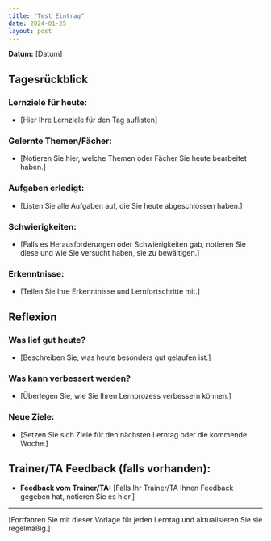 ```yaml
---
title: "Test Eintrag"
date: 2024-01-25
layout: post
---
```



**Datum:** [Datum]

## Tagesrückblick

### Lernziele für heute:

- [Hier Ihre Lernziele für den Tag auflisten]

### Gelernte Themen/Fächer:

- [Notieren Sie hier, welche Themen oder Fächer Sie heute bearbeitet haben.]

### Aufgaben erledigt:

- [Listen Sie alle Aufgaben auf, die Sie heute abgeschlossen haben.]

### Schwierigkeiten:

- [Falls es Herausforderungen oder Schwierigkeiten gab, notieren Sie diese und wie Sie versucht haben, sie zu bewältigen.]

### Erkenntnisse:

- [Teilen Sie Ihre Erkenntnisse und Lernfortschritte mit.]

## Reflexion

### Was lief gut heute?

- [Beschreiben Sie, was heute besonders gut gelaufen ist.]

### Was kann verbessert werden?

- [Überlegen Sie, wie Sie Ihren Lernprozess verbessern können.]

### Neue Ziele:

- [Setzen Sie sich Ziele für den nächsten Lerntag oder die kommende Woche.]

## Trainer/TA Feedback (falls vorhanden):

- **Feedback vom Trainer/TA:** [Falls Ihr Trainer/TA Ihnen Feedback gegeben hat, notieren Sie es hier.]

---

[Fortfahren Sie mit dieser Vorlage für jeden Lerntag und aktualisieren Sie sie regelmäßig.]
